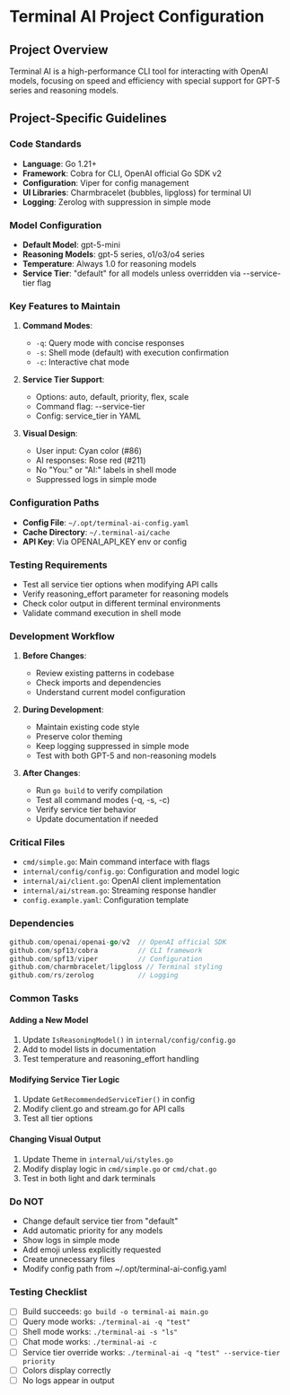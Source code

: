 # Terminal AI Project Configuration

## Project Overview
Terminal AI is a high-performance CLI tool for interacting with OpenAI models, focusing on speed and efficiency with special support for GPT-5 series and reasoning models.

## Project-Specific Guidelines

### Code Standards
- **Language**: Go 1.21+
- **Framework**: Cobra for CLI, OpenAI official Go SDK v2
- **Configuration**: Viper for config management
- **UI Libraries**: Charmbracelet (bubbles, lipgloss) for terminal UI
- **Logging**: Zerolog with suppression in simple mode

### Model Configuration
- **Default Model**: gpt-5-mini
- **Reasoning Models**: gpt-5 series, o1/o3/o4 series
- **Temperature**: Always 1.0 for reasoning models
- **Service Tier**: "default" for all models unless overridden via --service-tier flag

### Key Features to Maintain
1. **Command Modes**:
   - `-q`: Query mode with concise responses
   - `-s`: Shell mode (default) with execution confirmation
   - `-c`: Interactive chat mode

2. **Service Tier Support**:
   - Options: auto, default, priority, flex, scale
   - Command flag: --service-tier
   - Config: service_tier in YAML

3. **Visual Design**:
   - User input: Cyan color (#86)
   - AI responses: Rose red (#211)
   - No "You:" or "AI:" labels in shell mode
   - Suppressed logs in simple mode

### Configuration Paths
- **Config File**: `~/.opt/terminal-ai-config.yaml`
- **Cache Directory**: `~/.terminal-ai/cache`
- **API Key**: Via OPENAI_API_KEY env or config

### Testing Requirements
- Test all service tier options when modifying API calls
- Verify reasoning_effort parameter for reasoning models
- Check color output in different terminal environments
- Validate command execution in shell mode

### Development Workflow
1. **Before Changes**:
   - Review existing patterns in codebase
   - Check imports and dependencies
   - Understand current model configuration

2. **During Development**:
   - Maintain existing code style
   - Preserve color theming
   - Keep logging suppressed in simple mode
   - Test with both GPT-5 and non-reasoning models

3. **After Changes**:
   - Run `go build` to verify compilation
   - Test all command modes (-q, -s, -c)
   - Verify service tier behavior
   - Update documentation if needed

### Critical Files
- `cmd/simple.go`: Main command interface with flags
- `internal/config/config.go`: Configuration and model logic
- `internal/ai/client.go`: OpenAI client implementation
- `internal/ai/stream.go`: Streaming response handler
- `config.example.yaml`: Configuration template

### Dependencies
```go
github.com/openai/openai-go/v2  // OpenAI official SDK
github.com/spf13/cobra          // CLI framework
github.com/spf13/viper          // Configuration
github.com/charmbracelet/lipgloss // Terminal styling
github.com/rs/zerolog           // Logging
```

### Common Tasks

#### Adding a New Model
1. Update `IsReasoningModel()` in `internal/config/config.go`
2. Add to model lists in documentation
3. Test temperature and reasoning_effort handling

#### Modifying Service Tier Logic
1. Update `GetRecommendedServiceTier()` in config
2. Modify client.go and stream.go for API calls
3. Test all tier options

#### Changing Visual Output
1. Update Theme in `internal/ui/styles.go`
2. Modify display logic in `cmd/simple.go` or `cmd/chat.go`
3. Test in both light and dark terminals

### Do NOT
- Change default service tier from "default"
- Add automatic priority for any models
- Show logs in simple mode
- Add emoji unless explicitly requested
- Create unnecessary files
- Modify config path from ~/.opt/terminal-ai-config.yaml

### Testing Checklist
- [ ] Build succeeds: `go build -o terminal-ai main.go`
- [ ] Query mode works: `./terminal-ai -q "test"`
- [ ] Shell mode works: `./terminal-ai -s "ls"`
- [ ] Chat mode works: `./terminal-ai -c`
- [ ] Service tier override works: `./terminal-ai -q "test" --service-tier priority`
- [ ] Colors display correctly
- [ ] No logs appear in output